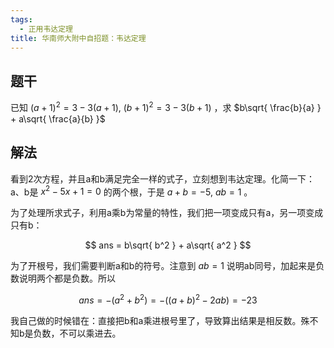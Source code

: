 ```yaml
---
tags:
  - 正用韦达定理
title: 华南师大附中自招题：韦达定理
---
```

## 题干

已知 $(a+1)^2=3-3(a+1),\ (b+1)^2=3-3(b+1)$ ，求  $b\sqrt{ \frac{b}{a} } + a\sqrt{ \frac{a}{b} }$

## 解法

看到2次方程，并且a和b满足完全一样的式子，立刻想到韦达定理。化简一下：a、b是 $x^2-5x+1 =0$ 的两个根，于是 $a+b=-5,\ ab=1$ 。

为了处理所求式子，利用a乘b为常量的特性，我们把一项变成只有a，另一项变成只有b：

$$
ans = b\sqrt{ b^2 } + a\sqrt{ a^2 }
$$

为了开根号，我们需要判断a和b的符号。注意到 $ab=1$ 说明ab同号，加起来是负数说明两个都是负数。所以

$$
ans = -(a^2+b^2)= -((a+b)^2-2ab) = -23
$$

我自己做的时候错在：直接把b和a乘进根号里了，导致算出结果是相反数。殊不知b是负数，不可以乘进去。

